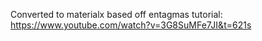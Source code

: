 Converted to materialx based off entagmas tutorial:
https://www.youtube.com/watch?v=3G8SuMFe7JI&t=621s
